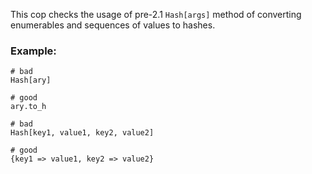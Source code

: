 This cop checks the usage of pre-2.1 `Hash[args]` method of converting enumerables and
sequences of values to hashes.

### Example:
    # bad
    Hash[ary]

    # good
    ary.to_h

    # bad
    Hash[key1, value1, key2, value2]

    # good
    {key1 => value1, key2 => value2}
